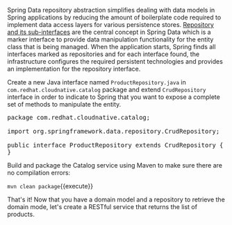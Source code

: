 Spring Data repository abstraction simplifies dealing with data models in Spring applications by 
reducing the amount of boilerplate code required to implement data access layers for various 
persistence stores. [Repository and its sub-interfaces](https://docs.spring.io/spring-data/jpa/docs/current/reference/html/#repositories.core-concepts) 
are the central concept in Spring Data which is a marker interface to provide 
data manipulation functionality for the entity class that is being managed. When the application starts, 
Spring finds all interfaces marked as repositories and for each interface found, the infrastructure 
configures the required persistent technologies and provides an implementation for the repository interface.

Create a new Java interface named `ProductRepository.java` in `com.redhat.cloudnative.catalog` package 
and extend `CrudRepository` interface in order to indicate to Spring that you want to expose a 
complete set of methods to manipulate the entity.

<pre class="file" data-filename="./catalog-spring-boot/src/main/java/com/redhat/cloudnative/catalog/ProductRepository.java" data-target="replace">
package com.redhat.cloudnative.catalog;

import org.springframework.data.repository.CrudRepository;

public interface ProductRepository extends CrudRepository<Product, String> {
}
</pre>

Build and package the Catalog service using Maven to make sure there are no compilation errors:

`mvn clean package`{{execute}}

That's it! Now that you have a domain model and a repository to retrieve the domain mode, let's create a 
RESTful service that returns the list of products.